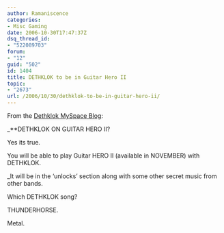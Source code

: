 ```yaml
---
author: Ramaniscence
categories:
- Misc Gaming
date: 2006-10-30T17:47:37Z
dsq_thread_id:
- "522089703"
forum:
- "12"
guid: "502"
id: 1404
title: DETHKLOK to be in Guitar Hero II
topic:
- "2673"
url: /2006/10/30/dethklok-to-be-in-guitar-hero-ii/
---
```


From the <a href="http://blog.myspace.com/index.cfm?fuseaction=blog.view&#038;friendID=66393725&#038;blogID=183998050&#038;MyToken=f693a303-15b5-4798-9824-d8ebf8749bc8" target="_blank">Dethklok MySpace Blog</a>:

_**DETHKLOK ON GUITAR HERO II?</p> 

</strong>

Yes its true. 

You will be able to play Guitar HERO II (available in NOVEMBER) with DETHKLOK.</em>
  
_It will be in the &#8216;unlocks&#8217; section along with some other secret music from other bands.</p> 

Which DETHKLOK song?

THUNDERHORSE.

Metal.</em>